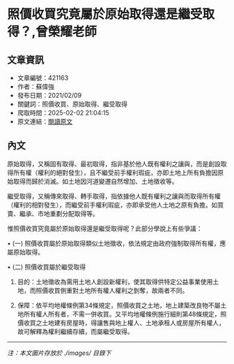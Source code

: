 # 照價收買究竟屬於原始取得還是繼受取得？,曾榮耀老師

## 文章資訊
- 文章編號：421163
- 作者：蘇偉強
- 發布日期：2021/02/09
- 關鍵詞：照價收買、原始取得、繼受取得
- 爬取時間：2025-02-02 21:04:15
- 原文連結：[閱讀原文](https://real-estate.get.com.tw/Columns/detail.aspx?no=421163)

## 內文
原始取得，又稱固有取得、最初取得，指非基於他人既有權利之讓與，而是創設取得所有權（權利的絕對發生），且不繼受前手權利瑕疵，亦即土地上所有負擔因原始取得而歸於消滅。如土地因河道變遷自然增加、土地徵收等。

繼受取得，又稱傳來取得、轉手取得，指依據他人既有權利之讓與而取得所有權（權利的相對發生），而繼受前手權利瑕疵，亦即承受他人土地之原有負擔。如買賣、繼承、市地重劃分配取得等。

惟照價收買究竟屬於原始取得還是繼受取得呢？此部分學說上有些爭議：

• (一) 照價收買屬於原始取得類似土地徵收，依法規定由政府強制取得所有權，應屬原始取得。

• (二) 照價收買屬於繼受取得

1. 目的：土地徵收為需用土地人創設新權利，使其取得供特定公益事業使用土地，而照價收買側重對土地所有權人權利之剝奪，故兩者不同。

2. 保障：依平均地權條例第34條規定，照價收買之土地，地上建築改良物不屬土地所有權人所有者，不需一併收買。又平均地權條例施行細則第48條規定，照價收買之土地建有房屋時，得讓售與地上權人、土地承租人或房屋所有權人，故可解釋為權利繼續存續，而屬繼受取得。
---
*注：本文圖片存放於 ./images/ 目錄下*
